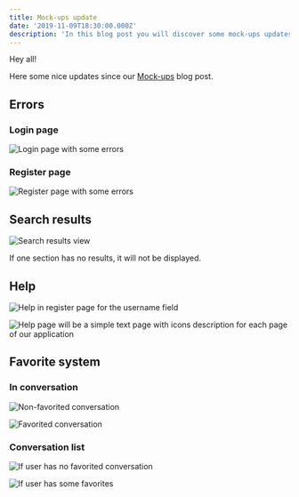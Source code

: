 ```yaml
---
title: Mock-ups update
date: '2019-11-09T18:30:00.000Z'
description: 'In this blog post you will discover some mock-ups updates: errors, help and search results.'
---
```


Hey all!

Here some nice updates since our [Mock-ups](/mock-ups/) blog post.

## Errors

### Login page

![Login page with some errors](mobile_login_errored.png)

### Register page

![Register page with some errors](mobile_register_errored.png)

## Search results

![Search results view](mobile_search.png)

If one section has no results, it will not be displayed.

## Help

![Help in register page for the username field](mobile_register.png)

![Help page will be a simple text page with icons description for each page of our application](desktop_text.png)

## Favorite system

### In conversation

![Non-favorited conversation](mobile_conversation.png)

![Favorited conversation](mobile_conversation_favorited.png)

### Conversation list

![If user has no favorited conversation](mobile_conversations.png)

![If user has some favorites](mobile_conversations_fav.png)
